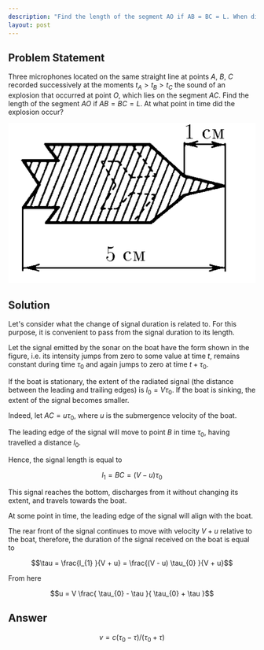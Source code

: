 ```yaml
---
description: "Find the length of the segment AO if AB = BC = L. When did the explosion occur? For problem 1.1.4."
layout: post
---
```


## Problem Statement

Three microphones located on the same straight line at points $A$, $B$, $C$ recorded successively at the moments $t_A > t_B > t_C$ the sound of an explosion that occurred at point $O$, which lies on the segment $AC$. Find the length of the segment $AO$ if $AB = BC = L$. At what point in time did the explosion occur?

![Problem Diagram](/assets/images/1.1.1.png)

## Solution

Let's consider what the change of signal duration is related to. For this purpose, it is convenient to pass from the signal duration to its length. 

Let the signal emitted by the sonar on the boat have the form shown in the figure, i.e. its intensity jumps from zero to some value at time $t$, remains constant during time $\tau_{0}$ and again jumps to zero at time $t + \tau_{0}$. 

If the boat is stationary, the extent of the radiated signal (the distance between the leading and trailing edges) is $l_{0} = V \tau_{0}$. If the boat is sinking, the extent of the signal becomes smaller. 

Indeed, let $AC = u \tau_{0}$, where $u$ is the submergence velocity of the boat. 

The leading edge of the signal will move to point $B$ in time $\tau_{0}$, having travelled a distance $l_{0}$. 

Hence, the signal length is equal to 

$$l_{1} = BC = ( V - u ) \tau_{0}$$

This signal reaches the bottom, discharges from it without changing its extent, and travels towards the boat.

At some point in time, the leading edge of the signal will align with the boat.  

The rear front of the signal continues to move with velocity $V + u$ relative to the boat, therefore, the duration of the signal received on the boat is equal to

$$\tau = \frac{l_{1} }{V + u} = \frac{(V - u) \tau_{0} }{V + u}$$

From here

$$u = V \frac{ \tau_{0} - \tau }{ \tau_{0} + \tau }$$

## Answer

$$v = c(\tau _{0} − τ)/(\tau _{0} + τ)$$